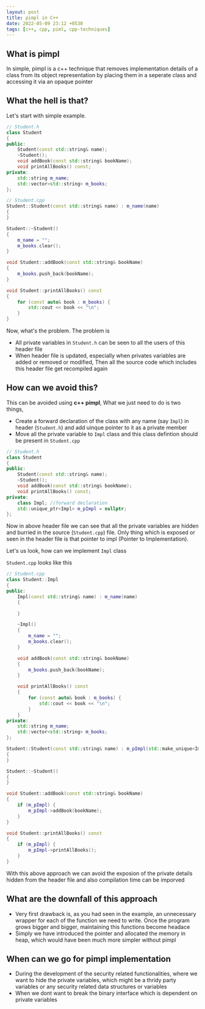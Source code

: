 ```yaml
---
layout: post
title: pimpl in C++
date: 2022-05-09 23:12 +0530
tags: [c++, cpp, piml, cpp-techniques]
---
```


## What is pimpl

In simple, pimpl is a c++ technique that removes implementation details of a class from its object representation by placing them in a seperate class and accessing it via an opaque pointer

## What the hell is that?
Let's start with simple example.

```cpp
// Student.h
class Student
{
public:
    Student(const std::string& name);
    ~Student();
    void addBook(const std::string& bookName);
    void printAllBooks() const;
private:
    std::string m_name;
    std::vector<std::string> m_books;
};
```

```cpp
// Student.cpp
Student::Student(const std::string& name) : m_name(name)
{
}

Student::~Student()
{
    m_name = "";
    m_books.clear();
}

void Student::addBook(const std::string& bookName)
{
    m_books.push_back(bookName);
}

void Student::printAllBooks() const
{
    for (const auto& book : m_books) {
        std::cout << book << "\n";
    }
}
```

Now, what's the problem. The problem is 
- All private variables in `Student.h` can be seen to all the users of this header file 
- When header file is updated, especially when privates variables are added or removed or modified, Then all the source code which includes this header file get recompiled again

## How can we avoid this?

This can be avoided using **c++ pimpl**, What we just need to do is two things, 
- Create a forward declaration of the class with any name (say `Impl`) in header (`Student.h`) and add uinque pointer to it as a private member
- Move all the private variable to `Impl` class and this class defintion should be present in `Student.cpp`

```cpp
// Student.h
class Student
{
public:
    Student(const std::string& name);
    ~Student();
    void addBook(const std::string& bookName);
    void printAllBooks() const;
private:
    class Impl; //forward declaration
    std::unique_ptr<Impl> m_pImpl = nullptr;
};

```
Now in above header file we can see that all the private variables are hidden and burried in the source (`Student.cpp`) file. Only thing which is exposed or seen in the header file is that pointer to impl (Pointer to Implementation).

Let's us look, how can we implement `Impl` class

`Student.cpp` looks like this

```cpp
// Student.cpp
class Student::Impl
{
public:
    Impl(const std::string& name) : m_name(name)
    {

    }

    ~Impl()
    {
        m_name = "";
        m_books.clear();
    }

    void addBook(const std::string& bookName)
    {
        m_books.push_back(bookName);
    }

    void printAllBooks() const
    {
        for (const auto& book : m_books) {
            std::cout << book << "\n";
        }
    }
private:
    std::string m_name;
    std::vector<std::string> m_books;
};

Student::Student(const std::string& name) : m_pImpl(std::make_unique<Impl>(name))
{
}

Student::~Student()
{
}

void Student::addBook(const std::string& bookName)
{
    if (m_pImpl) {
        m_pImpl->addBook(bookName);
    }
}

void Student::printAllBooks() const
{
    if (m_pImpl) {
        m_pImpl->printAllBooks();
    }
}
```

With this above approach we can avoid the exposion of the private details hidden from the header file and also compilation time can be imporved

## What are the downfall of this approach 
- Very first drawback is, as you had seen in the example, an unnecessary wrapper for each of the function we need to write. Once the program grows bigger and bigger, maintaining this functions become headace
- Simply we have introduced the pointer and allocated the memory in heap, which would have been much more simpler without pimpl

## When can we go for pimpl implementation 
- During the development of the security related functionalities, where we want to hide the private variables, which might be a thridy party variables or any security related data structures or variables
- When we dont want to break the binary interface which is dependent on private variables


